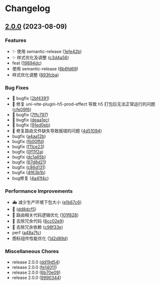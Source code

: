 # Changelog

## [2.0.0](https://github.com/viarotel-org/vite-uniapp-template/compare/v2.0.0...v2.0.0) (2023-08-09)


### Features

* ✨ 使用 semantic-release ([1efe42b](https://github.com/viarotel-org/vite-uniapp-template/commit/1efe42bb2897eea7dc00459aa1949ac5a2953b46))
* ✨ 样式优化及调整 ([c3d4a56](https://github.com/viarotel-org/vite-uniapp-template/commit/c3d4a56e836f4af4cc1d929d16f9b46319c69617))
* feat ([19894dc](https://github.com/viarotel-org/vite-uniapp-template/commit/19894dcbd075ba5181372df19c4e6c2387afa120))
* 使用 semantic-release ([6b6fd69](https://github.com/viarotel-org/vite-uniapp-template/commit/6b6fd69e880110c9d1660bc2c23b2ad6b9695e59))
* 样式优化调整 ([893fcba](https://github.com/viarotel-org/vite-uniapp-template/commit/893fcba5ca3c7c6bd7f26143ebee47318ed36259))


### Bug Fixes

* :bug: bugfix ([2bf4391](https://github.com/viarotel-org/vite-uniapp-template/commit/2bf4391b96bd0b2e94acfcf7ee36a757d02808aa))
* :bug: 修复 uni-vite-plugin-h5-prod-effect 导致 h5 打包后无法正常运行的问题 ([cfe09f6](https://github.com/viarotel-org/vite-uniapp-template/commit/cfe09f65eecc4d9e1f7867a4280e2a54feb10158))
* 🐛 bugfix ([7ffc797](https://github.com/viarotel-org/vite-uniapp-template/commit/7ffc7972131c1c2e8679fcb4d7baa6452d910016))
* 🐛 bugfix ([deaa1ec](https://github.com/viarotel-org/vite-uniapp-template/commit/deaa1ec2f283d9d54eb63e852ae1e30edb454dc1))
* 📝 bugfix ([91ed0eb](https://github.com/viarotel-org/vite-uniapp-template/commit/91ed0eb09ee84dd62769a00293667ea9d6ce5622))
* 📝 修复路由文件缺失导致报错的问题 ([4d51094](https://github.com/viarotel-org/vite-uniapp-template/commit/4d5109473f16c24530b797cd9aa6e48f36d862e9))
* bugfix ([a4aa12b](https://github.com/viarotel-org/vite-uniapp-template/commit/a4aa12ba04d8ccad1fc8bf85910bbb70ca44ea57))
* bugfix ([fb00ffd](https://github.com/viarotel-org/vite-uniapp-template/commit/fb00ffda4903e097fcb07a080d672762ba792d60))
* bugfix ([f11ce23](https://github.com/viarotel-org/vite-uniapp-template/commit/f11ce2382349569f144897e9ffc1e9bf4cb2d5ce))
* bugfix ([0f11f2a](https://github.com/viarotel-org/vite-uniapp-template/commit/0f11f2ad399f09d1bb209f4e2584ac3e0dfd1f7a))
* bugfix ([dc1a65b](https://github.com/viarotel-org/vite-uniapp-template/commit/dc1a65b9aa57239ad5198ba4620c8f7da36c9770))
* bugfix ([67d8d21](https://github.com/viarotel-org/vite-uniapp-template/commit/67d8d21ac787cf81937725513cfc55177674f62e))
* bugfix ([c86d131](https://github.com/viarotel-org/vite-uniapp-template/commit/c86d13163a27794ccc7a140f71b86b6fc6a8e2f8))
* bugfix ([4f63b1b](https://github.com/viarotel-org/vite-uniapp-template/commit/4f63b1bc0ec034bda575aea1cec10b7f66faceeb))
* bug修复 ([4a41f4c](https://github.com/viarotel-org/vite-uniapp-template/commit/4a41f4c5afde3de715e77e1f007c1e09839483b4))


### Performance Improvements

* :ambulance: 减少生产环境下包大小 ([e1b67c6](https://github.com/viarotel-org/vite-uniapp-template/commit/e1b67c6fff1a2add11f498a0eba7bff70f794e4c))
* :memo: ([dd8dcf5](https://github.com/viarotel-org/vite-uniapp-template/commit/dd8dcf598dec5721e27c3e953535f33af1a627c1))
* 🎉 路由相关代码逻辑优化 ([101f828](https://github.com/viarotel-org/vite-uniapp-template/commit/101f828fcfdc8cdb04e29f6320d775fe84a2bfac))
* 📝 去除冗余代码 ([6cc02e9](https://github.com/viarotel-org/vite-uniapp-template/commit/6cc02e9baa3933695215a11457253b9cdcf2e2bd))
* 📝 去除冗余依赖 ([c98f33e](https://github.com/viarotel-org/vite-uniapp-template/commit/c98f33ef7e897640fa0b08fd1fda9dc9d5ed61e1))
* perf ([a48a7fc](https://github.com/viarotel-org/vite-uniapp-template/commit/a48a7fc7875f81a1e4d299004c69b7dafde29b99))
* 图标组件性能优化 ([1d2d89d](https://github.com/viarotel-org/vite-uniapp-template/commit/1d2d89d3708a72989a7fb4795a7c10d4ea076987))


### Miscellaneous Chores

* release 2.0.0 ([dd19d54](https://github.com/viarotel-org/vite-uniapp-template/commit/dd19d5434ad046a776bc9d39b5c7e83cbbb31bc0))
* release 2.0.0 ([fe14011](https://github.com/viarotel-org/vite-uniapp-template/commit/fe140115e49372615b50a91a98f0728d3c9c02a6))
* release 2.0.0 ([6b70e09](https://github.com/viarotel-org/vite-uniapp-template/commit/6b70e09eb401311c51bd95bc30f4899d37e9f509))
* release 2.0.0 ([9990344](https://github.com/viarotel-org/vite-uniapp-template/commit/9990344751ab75dc77d2a1d7b00873b02148e656))
